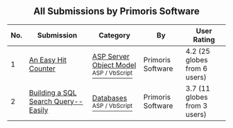 ﻿<div align="center">

## All Submissions by Primoris Software

</div>

No.  | Submission | Category | By   | User Rating
---- | ---------- | -------- | ---- | -----------
1 | [An Easy Hit Counter<br />](https://github.com/Planet-Source-Code/primoris-software-an-easy-hit-counter__4-6751) | [ASP Server Object Model<br /><sup>ASP / VbScript</sup>](../ByCategory/asp-server-object-model__4-32.md) | Primoris Software | 4.2 (25 globes from 6 users)
2 | [Building a SQL Search Query\-\-Easily<br />](https://github.com/Planet-Source-Code/primoris-software-building-a-sql-search-query-easily__4-6701) | [Databases<br /><sup>ASP / VbScript</sup>](../ByCategory/databases__4-5.md) | Primoris Software | 3.7 (11 globes from 3 users)

